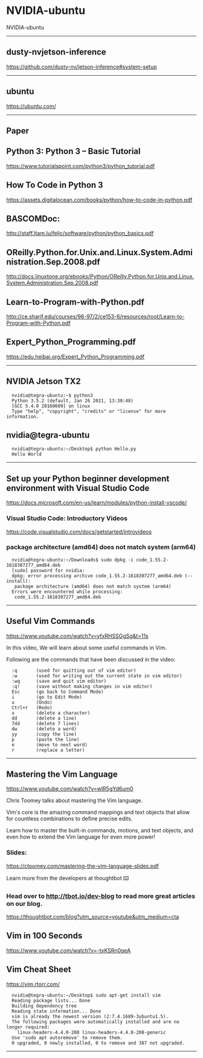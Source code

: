 # NVIDIA-ubuntu
NVIDIA-ubuntu



-------

## dusty-nvjetson-inference
https://github.com/dusty-nv/jetson-inference#system-setup




-------

## ubuntu
https://ubuntu.com/



-------




## Paper

## Python 3: Python 3 – Basic Tutorial
https://www.tutorialspoint.com/python3/python_tutorial.pdf

## How To Code in Python 3
https://assets.digitalocean.com/books/python/how-to-code-in-python.pdf


## BASCOMDoc: 
http://staff.ltam.lu/feljc/software/python/python_basics.pdf


## OReilly.Python.for.Unix.and.Linux.System.Administration.Sep.2008.pdf
http://docs.linuxtone.org/ebooks/Python/OReilly.Python.for.Unix.and.Linux.System.Administration.Sep.2008.pdf


## Learn-to-Program-with-Python.pdf
http://ce.sharif.edu/courses/96-97/2/ce153-6/resources/root/Learn-to-Program-with-Python.pdf

## Expert_Python_Programming.pdf
https://edu.heibai.org/Expert_Python_Programming.pdf

-------

## NVIDIA Jetson TX2


      nvidia@tegra-ubuntu:~$ python3
      Python 3.5.2 (default, Jan 26 2021, 13:30:48) 
      [GCC 5.4.0 20160609] on linux
      Type "help", "copyright", "credits" or "license" for more information.



## nvidia@tegra-ubuntu

      nvidia@tegra-ubuntu:~/Desktop$ python Hello.py
      Hello World




-------

## Set up your Python beginner development environment with Visual Studio Code
https://docs.microsoft.com/en-us/learn/modules/python-install-vscode/



### Visual Studio Code: Introductory Videos
https://code.visualstudio.com/docs/getstarted/introvideos

### package architecture (amd64) does not match system (arm64)

      nvidia@tegra-ubuntu:~/Downloads$ sudo dpkg -i code_1.55.2-1618307277_amd64.deb
      [sudo] password for nvidia: 
      dpkg: error processing archive code_1.55.2-1618307277_amd64.deb (--install):
       package architecture (amd64) does not match system (arm64)
      Errors were encountered while processing:
       code_1.55.2-1618307277_amd64.deb
       

-------

## Useful Vim Commands
https://www.youtube.com/watch?v=yfxRHSSGgSg&t=11s

In this video, We will learn about some useful commands in Vim.

Following are the commands that have been discussed in the video:

      :q       (used for quitting out of vim editor)
      :w       (used for writing out the current state in vim editor)
      :wq      (save and quit vim editor)
      :q!      (save without making changes in vim editor)
      Esc      (go back to Command Mode)
      i        (go to Edit Mode)
      u        (Undo)
      Ctrl+r   (Redo)
      x        (delete a character)
      dd       (delete a line)
      7dd      (delete 7 lines)
      dw       (delete a word)
      yy       (copy the line)
      p        (paste the line)
      e        (move to next word)
      r        (replace a letter)


-------

## Mastering the Vim Language
https://www.youtube.com/watch?v=wlR5gYd6um0

Chris Toomey talks about mastering the Vim language. 

Vim's core is the amazing command mappings and text objects that allow for countless combinations to define precise edits. 

Learn how to master the built-in commands, motions, and text objects, and even how to extend the Vim language for even more power!

### Slides: 
https://ctoomey.com/mastering-the-vim-language-slides.pdf


Learn more from the developers at thoughtbot ⌨️ 

### Head over to http://tbot.io/dev-blog​ to read more great articles on our blog.
https://thoughtbot.com/blog?utm_source=youtube&utm_medium=cta

## Vim in 100 Seconds
https://www.youtube.com/watch?v=-txKSRn0qeA

## Vim Cheat Sheet
https://vim.rtorr.com/

      nvidia@tegra-ubuntu:~/Desktop$ sudo apt-get install vim
      Reading package lists... Done
      Building dependency tree       
      Reading state information... Done
      vim is already the newest version (2:7.4.1689-3ubuntu1.5).
      The following packages were automatically installed and are no longer required:
        linux-headers-4.4.0-208 linux-headers-4.4.0-208-generic
      Use 'sudo apt autoremove' to remove them.
      0 upgraded, 0 newly installed, 0 to remove and 387 not upgraded.

-------


